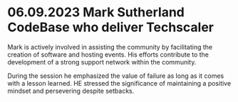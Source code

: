# 06.09.2023 Mark Sutherland CodeBase who deliver Techscaler

Mark is actively involved in assisting the community by facilitating the creation of software and hosting events. His efforts contribute to the development of a strong support network within the community.

During the session he emphasized the value of failure as long as it comes with a lesson learned. HE stressed the significance of maintaining a positive mindset and persevering despite setbacks.